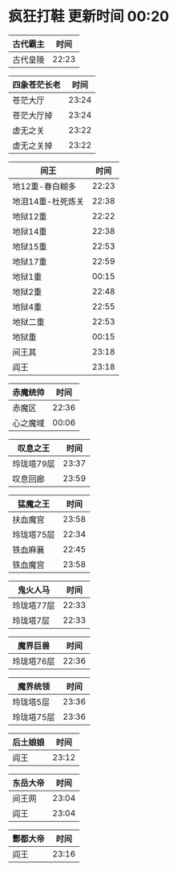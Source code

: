 # 疯狂打鞋 更新时间 00:20

| 古代霸主   | 时间    |
|--------|-------|
| 古代皇陵 | 22:23 |

| 四象苍茫长老   | 时间    |
|--------|-------|
| 苍茫大厅 | 23:24 |
| 苍茫大厅掉 | 23:24 |
| 虚无之关 | 23:22 |
| 虚无之关掉 | 23:22 |

| 间王   | 时间    |
|--------|-------|
| 地12重-春白糊多 | 22:23 |
| 地泪14重-杜死炼关 | 22:38 |
| 地狱12重 | 22:22 |
| 地狱14重 | 22:38 |
| 地狱15重 | 22:53 |
| 地狱17重 | 22:59 |
| 地狱1重 | 00:15 |
| 地狱2重 | 22:48 |
| 地狱4重 | 22:55 |
| 地狱二重 | 22:53 |
| 地狱重 | 00:15 |
| 间王其 | 23:18 |
| 阎王 | 23:18 |

| 赤魔统帅   | 时间    |
|--------|-------|
| 赤魔区 | 22:36 |
| 心之魔域 | 00:06 |

| 叹息之王   | 时间    |
|--------|-------|
| 玲珑塔79层 | 23:37 |
| 叹息回廊 | 23:59 |

| 猛魔之王   | 时间    |
|--------|-------|
| 扶血魔宫 | 23:58 |
| 玲珑塔75层 | 22:34 |
| 铁血麻襄 | 22:45 |
| 铁血魔宫 | 23:58 |

| 鬼火人马   | 时间    |
|--------|-------|
| 玲珑塔77层 | 22:33 |
| 玲珑塔7层 | 22:33 |

| 魔界巨兽   | 时间    |
|--------|-------|
| 玲珑塔76层 | 22:36 |

| 魔界统领   | 时间    |
|--------|-------|
| 玲珑塔5层 | 23:36 |
| 玲珑塔75层 | 23:36 |

| 后土娘娘   | 时间    |
|--------|-------|
| 阎王 | 23:12 |

| 东岳大帝   | 时间    |
|--------|-------|
| 间王网 | 23:04 |
| 阎王 | 23:04 |

| 酆都大帝   | 时间    |
|--------|-------|
| 阎王 | 23:16 |